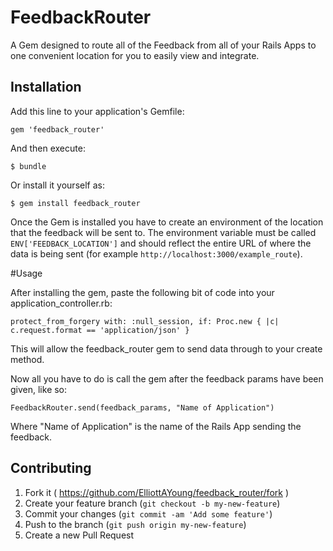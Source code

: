 # FeedbackRouter

A Gem designed to route all of the Feedback from all of your Rails Apps to one convenient location for you to easily view and integrate.

## Installation

Add this line to your application's Gemfile:

    gem 'feedback_router'

And then execute:

    $ bundle

Or install it yourself as:

    $ gem install feedback_router

Once the Gem is installed you have to create an environment of the location that the feedback will be sent to. The environment variable must be called ```ENV['FEEDBACK_LOCATION']``` and should reflect the entire URL of where the data is being sent (for example ```http://localhost:3000/example_route```).

#Usage

After installing the gem, paste the following bit of code into your application_controller.rb:

    protect_from_forgery with: :null_session, if: Proc.new { |c| c.request.format == 'application/json' }
    
This will allow the feedback_router gem to send data through to your create method.

Now all you have to do is call the gem after the feedback params have been given, like so:

    FeedbackRouter.send(feedback_params, "Name of Application")
    
Where "Name of Application" is the name of the Rails App sending the feedback.

## Contributing

1. Fork it ( https://github.com/ElliottAYoung/feedback_router/fork )
2. Create your feature branch (`git checkout -b my-new-feature`)
3. Commit your changes (`git commit -am 'Add some feature'`)
4. Push to the branch (`git push origin my-new-feature`)
5. Create a new Pull Request
